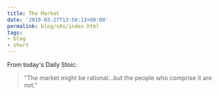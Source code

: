 ```yaml
---
title: The Market
date: '2019-03-27T13:50:13+00:00'
permalink: blog/s8s/index.html
tags:
- blog
- short
---
```


From today's Daily Stoic: 

> "The market might be rational...but the people who comprise it are not."
